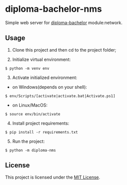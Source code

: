 # diploma-bachelor-nms

Simple web server for [diploma-bachelor](https://github.com/vargalott/diploma-bachelor) module:network.

## Usage

1. Clone this project and then cd to the project folder;

2. Initialize virtual environment:
```
$ python -m venv env
```

3. Activate initialized environment:
* on Windows(depends on your shell):
```
$ env/Scripts/[activate|activate.bat|Activate.ps1]
```
* on Linux/MacOS:
```
$ source env/bin/activate
```

4. Install project requirements:
```
$ pip install -r requirements.txt
```

5. Run the project:
```
$ python -m diploma-nms
```

## License

This project is licensed under the [MIT License](LICENSE).
